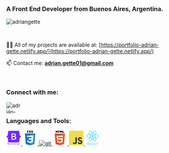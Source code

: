 <h3 align="left">A Front End Developer from Buenos Aires, Argentina.</h3>

<p align="left"> <img src="https://komarev.com/ghpvc/?username=adriangette&label=Profile%20views&color=0e75b6&style=flat" alt="adriangette" /> </p>

<br>

  👨‍💻 All of my projects are available at:  [https://portfolio-adrian-gette.netlify.app/](https://portfolio-adrian-gette.netlify.app/)

  📫 Contact me:  **adrian.gette01@gmail.com** 
  
<br>

<h3 align="left">Connect with me:</h3>
<p align="left"">
<a href="https://linkedin.com/in/adrián-gette-a345aa14b" target="blank"><img align="left" src="https://raw.githubusercontent.com/rahuldkjain/github-profile-readme-generator/master/src/images/icons/Social/linked-in-alt.svg" alt="adrián-gette-a345aa14b" height="30" width="40" /></a>
</p>

<br>


<h3 align="left">Languages and Tools:</h3>
<p align="left"> <a href="https://getbootstrap.com" target="_blank"> <img src="https://raw.githubusercontent.com/devicons/devicon/master/icons/bootstrap/bootstrap-plain-wordmark.svg" alt="bootstrap" width="40" height="40"/> </a> <a href="https://www.w3schools.com/css/" target="_blank"> <img src="https://raw.githubusercontent.com/devicons/devicon/master/icons/css3/css3-original-wordmark.svg" alt="css3" width="40" height="40"/> </a> <a href="https://git-scm.com/" target="_blank"> <img src="https://www.vectorlogo.zone/logos/git-scm/git-scm-icon.svg" alt="git" width="40" height="40"/> </a> <a href="https://www.w3.org/html/" target="_blank"> <img src="https://raw.githubusercontent.com/devicons/devicon/master/icons/html5/html5-original-wordmark.svg" alt="html5" width="40" height="40"/> </a> <a href="https://developer.mozilla.org/en-US/docs/Web/JavaScript" target="_blank"> <img src="https://raw.githubusercontent.com/devicons/devicon/master/icons/javascript/javascript-original.svg" alt="javascript" width="40" height="40"/> </a> <a href="https://reactjs.org/" target="_blank"> <img src="https://raw.githubusercontent.com/devicons/devicon/master/icons/react/react-original-wordmark.svg" alt="react" width="40" height="40"/> </a> </p>

<br>

